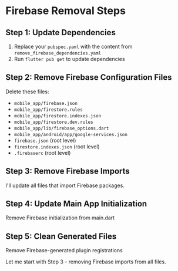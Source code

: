 # Firebase Removal Steps

## Step 1: Update Dependencies
1. Replace your `pubspec.yaml` with the content from `remove_firebase_dependencies.yaml`
2. Run `flutter pub get` to update dependencies

## Step 2: Remove Firebase Configuration Files
Delete these files:
- `mobile_app/firebase.json`
- `mobile_app/firestore.rules`
- `mobile_app/firestore.indexes.json`
- `mobile_app/firestore.dev.rules`
- `mobile_app/lib/firebase_options.dart`
- `mobile_app/android/app/google-services.json`
- `firebase.json` (root level)
- `firestore.indexes.json` (root level)
- `.firebaserc` (root level)

## Step 3: Remove Firebase Imports
I'll update all files that import Firebase packages.

## Step 4: Update Main App Initialization
Remove Firebase initialization from main.dart

## Step 5: Clean Generated Files
Remove Firebase-generated plugin registrations

Let me start with Step 3 - removing Firebase imports from all files.